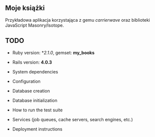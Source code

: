 ## Moje książki

Przykładowa aplikacja korzystająca z gemu
*carrierwave* oraz biblioteki JavaScript
Masonry/Isotope.


## TODO

* Ruby version: **2.1.0*, gemset: **my_books**
* Rails version: **4.0.3**

* System dependencies
* Configuration
* Database creation
* Database initialization
* How to run the test suite
* Services (job queues, cache servers, search engines, etc.)
* Deployment instructions

